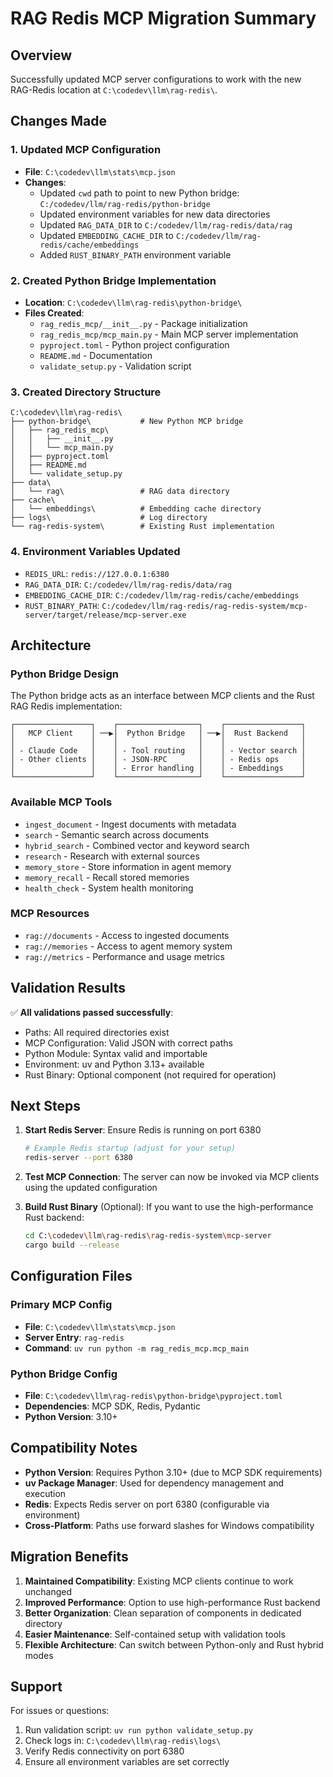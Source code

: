 # RAG Redis MCP Migration Summary

## Overview
Successfully updated MCP server configurations to work with the new RAG-Redis location at `C:\codedev\llm\rag-redis\`.

## Changes Made

### 1. Updated MCP Configuration
- **File**: `C:\codedev\llm\stats\mcp.json`
- **Changes**:
  - Updated `cwd` path to point to new Python bridge: `C:/codedev/llm/rag-redis/python-bridge`
  - Updated environment variables for new data directories
  - Updated `RAG_DATA_DIR` to `C:/codedev/llm/rag-redis/data/rag`
  - Updated `EMBEDDING_CACHE_DIR` to `C:/codedev/llm/rag-redis/cache/embeddings`
  - Added `RUST_BINARY_PATH` environment variable

### 2. Created Python Bridge Implementation
- **Location**: `C:\codedev\llm\rag-redis\python-bridge\`
- **Files Created**:
  - `rag_redis_mcp/__init__.py` - Package initialization
  - `rag_redis_mcp/mcp_main.py` - Main MCP server implementation
  - `pyproject.toml` - Python project configuration
  - `README.md` - Documentation
  - `validate_setup.py` - Validation script

### 3. Created Directory Structure
```
C:\codedev\llm\rag-redis\
├── python-bridge\           # New Python MCP bridge
│   ├── rag_redis_mcp\
│   │   ├── __init__.py
│   │   └── mcp_main.py
│   ├── pyproject.toml
│   ├── README.md
│   └── validate_setup.py
├── data\
│   └── rag\                 # RAG data directory
├── cache\
│   └── embeddings\          # Embedding cache directory
├── logs\                    # Log directory
└── rag-redis-system\        # Existing Rust implementation
```

### 4. Environment Variables Updated
- `REDIS_URL`: `redis://127.0.0.1:6380`
- `RAG_DATA_DIR`: `C:/codedev/llm/rag-redis/data/rag`
- `EMBEDDING_CACHE_DIR`: `C:/codedev/llm/rag-redis/cache/embeddings`
- `RUST_BINARY_PATH`: `C:/codedev/llm/rag-redis/rag-redis-system/mcp-server/target/release/mcp-server.exe`

## Architecture

### Python Bridge Design
The Python bridge acts as an interface between MCP clients and the Rust RAG Redis implementation:

```
┌─────────────────┐    ┌──────────────────┐    ┌─────────────────┐
│   MCP Client    │ ──▶│  Python Bridge   │ ──▶│  Rust Backend   │
│                 │    │                  │    │                 │
│ - Claude Code   │    │ - Tool routing   │    │ - Vector search │
│ - Other clients │    │ - JSON-RPC       │    │ - Redis ops     │
│                 │    │ - Error handling │    │ - Embeddings    │
└─────────────────┘    └──────────────────┘    └─────────────────┘
```

### Available MCP Tools
- `ingest_document` - Ingest documents with metadata
- `search` - Semantic search across documents  
- `hybrid_search` - Combined vector and keyword search
- `research` - Research with external sources
- `memory_store` - Store information in agent memory
- `memory_recall` - Recall stored memories
- `health_check` - System health monitoring

### MCP Resources
- `rag://documents` - Access to ingested documents
- `rag://memories` - Access to agent memory system
- `rag://metrics` - Performance and usage metrics

## Validation Results

✅ **All validations passed successfully**:
- Paths: All required directories exist
- MCP Configuration: Valid JSON with correct paths
- Python Module: Syntax valid and importable
- Environment: uv and Python 3.13+ available
- Rust Binary: Optional component (not required for operation)

## Next Steps

1. **Start Redis Server**: Ensure Redis is running on port 6380
   ```bash
   # Example Redis startup (adjust for your setup)
   redis-server --port 6380
   ```

2. **Test MCP Connection**: The server can now be invoked via MCP clients using the updated configuration

3. **Build Rust Binary** (Optional): If you want to use the high-performance Rust backend:
   ```bash
   cd C:\codedev\llm\rag-redis\rag-redis-system\mcp-server
   cargo build --release
   ```

## Configuration Files

### Primary MCP Config
- **File**: `C:\codedev\llm\stats\mcp.json`
- **Server Entry**: `rag-redis`
- **Command**: `uv run python -m rag_redis_mcp.mcp_main`

### Python Bridge Config  
- **File**: `C:\codedev\llm\rag-redis\python-bridge\pyproject.toml`
- **Dependencies**: MCP SDK, Redis, Pydantic
- **Python Version**: 3.10+

## Compatibility Notes

- **Python Version**: Requires Python 3.10+ (due to MCP SDK requirements)
- **uv Package Manager**: Used for dependency management and execution
- **Redis**: Expects Redis server on port 6380 (configurable via environment)
- **Cross-Platform**: Paths use forward slashes for Windows compatibility

## Migration Benefits

1. **Maintained Compatibility**: Existing MCP clients continue to work unchanged
2. **Improved Performance**: Option to use high-performance Rust backend
3. **Better Organization**: Clean separation of components in dedicated directory
4. **Easier Maintenance**: Self-contained setup with validation tools
5. **Flexible Architecture**: Can switch between Python-only and Rust hybrid modes

## Support

For issues or questions:
1. Run validation script: `uv run python validate_setup.py`
2. Check logs in: `C:\codedev\llm\rag-redis\logs\`
3. Verify Redis connectivity on port 6380
4. Ensure all environment variables are set correctly